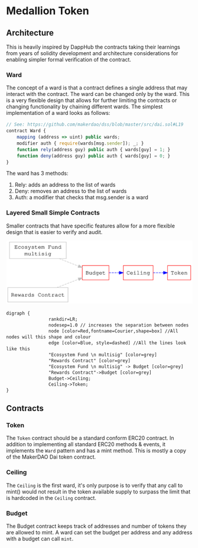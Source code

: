 # Medallion Token
## Architecture
This is heavily inspired by DappHub the contracts taking their learnings from years of solidity development and architecture considerations for enabling simpler formal verification of the contract.

### Ward
The concept of a ward is that a contract defines a single address that may interact with the contract. The ward can be changed only by the ward. This is a very flexible design that allows for further limiting the contracts or changing functionality by chaining different wards. The simplest implementation of a ward looks as follows: 

```javascript
// See: https://github.com/makerdao/dss/blob/master/src/dai.sol#L19
contract Ward {
    mapping (address => uint) public wards;
    modifier auth { require(wards[msg.sender]); _; }
    function rely(address guy) public auth { wards[guy] = 1; }
    function deny(address guy) public auth { wards[guy] = 0; } 
}
```

The ward has 3 methods:
1) Rely: adds an address to the list of wards
2) Deny: removes an address to the list of wards
3) Auth: a modifier that checks that msg.sender is a ward

### Layered Small Simple Contracts 
Smaller contracts that have specific features allow for a more flexible design that is easier to verify and audit.

![architecture.svg](architecture.svg)
```graphviz
digraph {
                rankdir=LR;
                nodesep=1.0 // increases the separation between nodes
                node [color=Red,fontname=Courier,shape=box] //All nodes will this shape and colour
                edge [color=Blue, style=dashed] //All the lines look like this
                "Ecosystem Fund \n multisig" [color=grey]
                "Rewards Contract" [color=grey]
                "Ecosystem Fund \n multisig" -> Budget [color=grey]
                "Rewards Contract"->Budget [color=grey]
                Budget->Ceiling;
                Ceiling->Token;                
}
```


## Contracts
### Token
The `Token` contract should be a standard conform ERC20 contract. In addition to implementing all standard ERC20 methods & events, it implements the `Ward` pattern and has a mint method. This is mostly a copy of the MakerDAO Dai token contract.

### Ceiling 
The `Ceiling` is the first ward, it's only purpose is to verify that any call to mint() would not result in the token available supply to surpass the limit that is hardcoded in the `Ceiling` contract.

### Budget
The Budget contract keeps track of addresses and number of tokens they are allowed to mint. A ward can set the budget per address and any address with a budget can call `mint`.

